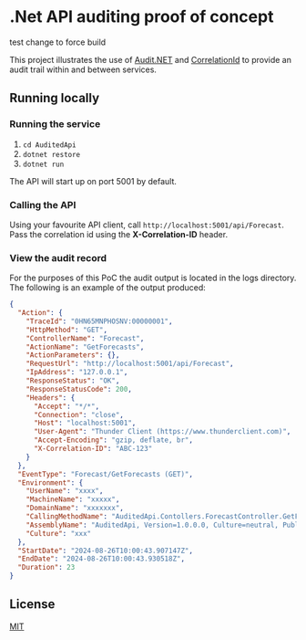 
# .Net API auditing proof of concept

test change to force build

This project illustrates the use of [Audit.NET](https://github.com/thepirat000/Audit.NET) and [CorrelationId](https://github.com/stevejgordon/CorrelationId) to provide an audit trail within and between services.

## Running locally

### Running the service

1. ```cd AuditedApi```
2. ```dotnet restore```
3. ```dotnet run```

The API will start up on port 5001 by default.

### Calling the API

Using your favourite API client, call ```http://localhost:5001/api/Forecast```. Pass the correlation id using the **X-Correlation-ID** header.

### View the audit record

For the purposes of this PoC the audit output is located in the logs directory. The following is an example of the output produced:

```json
{
  "Action": {
    "TraceId": "0HN65MNPHOSNV:00000001",
    "HttpMethod": "GET",
    "ControllerName": "Forecast",
    "ActionName": "GetForecasts",
    "ActionParameters": {},
    "RequestUrl": "http://localhost:5001/api/Forecast",
    "IpAddress": "127.0.0.1",
    "ResponseStatus": "OK",
    "ResponseStatusCode": 200,
    "Headers": {
      "Accept": "*/*",
      "Connection": "close",
      "Host": "localhost:5001",
      "User-Agent": "Thunder Client (https://www.thunderclient.com)",
      "Accept-Encoding": "gzip, deflate, br",
      "X-Correlation-ID": "ABC-123"
    }
  },
  "EventType": "Forecast/GetForecasts (GET)",
  "Environment": {
    "UserName": "xxxx",
    "MachineName": "xxxxx",
    "DomainName": "xxxxxxx",
    "CallingMethodName": "AuditedApi.Contollers.ForecastController.GetForecasts()",
    "AssemblyName": "AuditedApi, Version=1.0.0.0, Culture=neutral, PublicKeyToken=null",
    "Culture": "xxx"
  },
  "StartDate": "2024-08-26T10:00:43.907147Z",
  "EndDate": "2024-08-26T10:00:43.930518Z",
  "Duration": 23
}
```

## License

[MIT](https://choosealicense.com/licenses/mit/)
